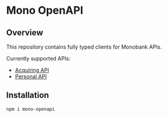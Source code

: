 # Mono OpenAPI

## Overview

This repository contains fully typed clients for Monobank APIs.

Currently supported APIs:

- [Acquiring API](https://api.monobank.ua/docs/acquiring.html)
- [Personal API](https://api.monobank.ua/docs/index.html)

## Installation

```bash
npm i mono-openapi
```
